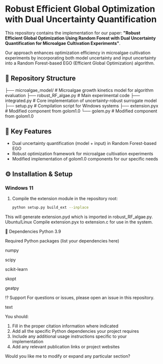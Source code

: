 # Robust Efficient Global Optimization with Dual Uncertainty Quantification

This repository contains the implementation for our paper: **"Robust Efficient Global Optimization Using Random Forest with Dual Uncertainty Quantification for Microalgae Cultivation Experiments"**. 

Our approach enhances optimization efficiency in microalgae cultivation experiments by incorporating both model uncertainty and input uncertainty into a Random Forest-based EGO (Efficient Global Optimization) algorithm.
## 📁 Repository Structure
├── microalgae_model/ # Microalgae growth kinetics model for algorithm evaluation
├── robust_RF_algae.py # Main experimental code
├── integrated.py # Core implementation of uncertainty-robust surrogate model
├── setup.py # Compilation script for Windows systems
├── extension.pyx # Modified component from golom1.0
└── golem.py # Modified component from golom1.0
## 📝 Key Features

- Dual uncertainty quantification (model + input) in Random Forest-based EGO
- Robust optimization framework for microalgae cultivation experiments
- Modified implementation of golom1.0 components for our specific needs

## ⚙️ Installation & Setup

### Windows 11
1. Compile the extension module in the repository root:
   ```bash
   python setup.py build_ext --inplace
This will generate extension.pyd which is imported in robust_RF_algae.py.
Ubuntu/Linux
Compile extension.pyx to extension.c for use in the system.

📄 Dependencies
Python 3.9

Required Python packages (list your dependencies here)

numpy

scipy

scikit-learn

skopt

geatpy

⁉️ Support
For questions or issues, please open an issue in this repository.

text

You should:
1. Fill in the proper citation information where indicated
2. Add all the specific Python dependencies your project requires
3. Include any additional usage instructions specific to your implementation
4. Add any relevant publication links or project websites

Would you like me to modify or expand any particular section?
